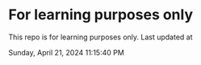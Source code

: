 # For learning purposes only
This repo is for learning purposes only.
Last updated at

Sunday, April 21, 2024 11:15:40 PM

